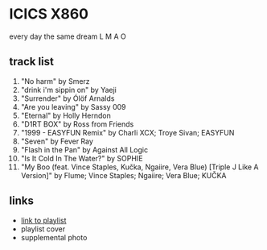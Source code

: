 # ICICS X860

every day the same dream L M A O

## track list

1. "No harm" by Smerz
2. "drink i'm sippin on" by Yaeji
3. "Surrender" by Ólöf Arnalds
4. "Are you leaving" by Sassy 009
5. "Eternal" by Holly Herndon
6. "D1RT BOX" by Ross from Friends
7. "1999 - EASYFUN Remix" by Charli XCX; Troye Sivan; EASYFUN
8. "Seven" by Fever Ray
9. "Flash in the Pan" by Against All Logic
10. "Is It Cold In The Water?" by SOPHIE
11. "My Boo (feat. Vince Staples, Kučka, Ngaiire, Vera Blue) [Triple J Like A Version]" by Flume; Vince Staples; Ngaiire; Vera Blue; KUČKA

## links

- [link to playlist](https://open.spotify.com/playlist/2BRXmYc75el9duSp6R4R0a)
- playlist cover
- supplemental photo
